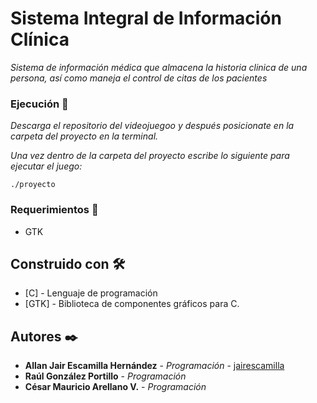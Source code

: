 # Sistema Integral de Información Clínica

_Sistema de información médica que almacena la historia clinica de una persona, así como maneja el control de citas de los pacientes_


### Ejecución 🔧

_Descarga el repositorio del videojuegoo y después posicionate en la carpeta del proyecto en la terminal._

_Una vez dentro de la carpeta del proyecto escribe lo siguiente para ejecutar el juego:_

```
./proyecto
```
### Requerimientos 🔩

- GTK

## Construido con 🛠️


* [C] - Lenguaje de programación
* [GTK] - Biblioteca de componentes gráficos para C.


## Autores ✒️

* **Allan Jair Escamilla Hernández** - *Programación* - [jairescamilla](https://github.com/jairescamilla)
* **Raúl González Portillo** - *Programación*
* **César Mauricio Arellano V.** - *Programación* 


